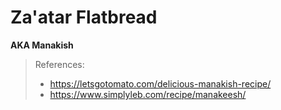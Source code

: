 # Za'atar Flatbread

**AKA Manakish**

> References:
> - https://letsgotomato.com/delicious-manakish-recipe/
> - https://www.simplyleb.com/recipe/manakeesh/
